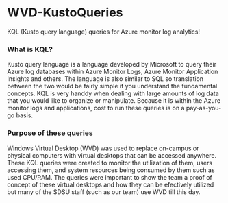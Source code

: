 # WVD-KustoQueries
KQL (Kusto query language) queries for Azure monitor log analytics!

### What is KQL?
Kusto query language is a language developed by Microsoft to query their Azure log databases within Azure Monitor Logs, Azure Monitor Application Insights and others. The language is also similar to SQL so translation between the two would be fairly simple if you understand the fundamental concepts. KQL is very handdy when dealing with large amounts of log data that you would like to organize or manipulate. Because it is within the Azure monitor logs and applications, cost to run these queries is on a pay-as-you-go basis.

### Purpose of these queries
Windows Virtual Desktop (WVD) was used to replace on-campus or physical computers with virtual desktops that can be accessed anywhere. These KQL queries were created to monitor the utilization of them, users accessing them, and system resources being consumed by them such as used CPU/RAM. The queries were important to show the team a proof of concept of these virtual desktops and how they can be efectively utilized but many of the SDSU staff (such as our team) use WVD till this day.
